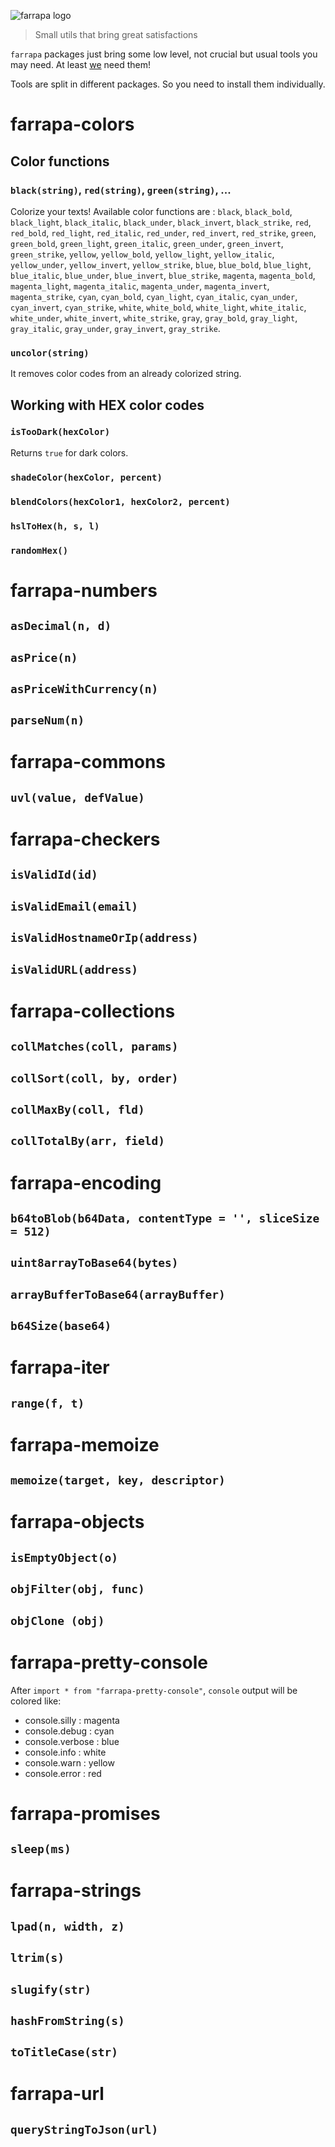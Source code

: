![farrapa logo](https://farrapa.afialapis.com/logo.png)

> Small utils that bring great satisfactions

`farrapa` packages just bring some low level, not crucial but usual tools you may need.
At least [we](https://github.com/afialapis) need them!

Tools are split in different packages. So you need to install them individually.


# farrapa-colors

## Color functions

### `black(string)`, `red(string)`, `green(string)`, ...

Colorize your texts! Available color functions are :
`black`, `black_bold`, `black_light`, `black_italic`, `black_under`, `black_invert`, `black_strike`,
`red`, `red_bold`, `red_light`, `red_italic`, `red_under`, `red_invert`, `red_strike`,
`green`, `green_bold`, `green_light`, `green_italic`, `green_under`, `green_invert`, `green_strike`,
`yellow`, `yellow_bold`, `yellow_light`, `yellow_italic`, `yellow_under`, `yellow_invert`, `yellow_strike`,
`blue`, `blue_bold`, `blue_light`, `blue_italic`, `blue_under`, `blue_invert`, `blue_strike`,
`magenta`, `magenta_bold`, `magenta_light`, `magenta_italic`, `magenta_under`, `magenta_invert`, `magenta_strike`,
`cyan`, `cyan_bold`, `cyan_light`, `cyan_italic`, `cyan_under`, `cyan_invert`, `cyan_strike`,
`white`, `white_bold`, `white_light`, `white_italic`, `white_under`, `white_invert`, `white_strike`,
`gray`, `gray_bold`, `gray_light`, `gray_italic`, `gray_under`, `gray_invert`, `gray_strike`.

### `uncolor(string)`

It removes color codes from an already colorized string.

## Working with HEX color codes

### `isTooDark(hexColor)`

Returns `true` for dark colors.

### `shadeColor(hexColor, percent)`

### `blendColors(hexColor1, hexColor2, percent)`

### `hslToHex(h, s, l)`

### `randomHex()`


# farrapa-numbers

## `asDecimal(n, d)`

## `asPrice(n)`

## `asPriceWithCurrency(n)`

## `parseNum(n)`


# farrapa-commons

## `uvl(value, defValue)`


# farrapa-checkers

## `isValidId(id)`

## `isValidEmail(email)`
  
## `isValidHostnameOrIp(address)`

## `isValidURL(address)`


# farrapa-collections

## `collMatches(coll, params)`

## `collSort(coll, by, order)`

## `collMaxBy(coll, fld)`

## `collTotalBy(arr, field)`


# farrapa-encoding

## `b64toBlob(b64Data, contentType = '', sliceSize = 512)`

## `uint8arrayToBase64(bytes)`

## `arrayBufferToBase64(arrayBuffer)`

## `b64Size(base64)`


# farrapa-iter

## `range(f, t)`


# farrapa-memoize

## `memoize(target, key, descriptor)`

# farrapa-objects

## `isEmptyObject(o)`

## `objFilter(obj, func)`

## `objClone (obj)`


# farrapa-pretty-console

After `import * from "farrapa-pretty-console"`, `console` output will be colored like:

  - console.silly   : magenta
  - console.debug   : cyan   
  - console.verbose : blue   
  - console.info    : white  
  - console.warn    : yellow 
  - console.error   : red    

# farrapa-promises

## `sleep(ms)`

# farrapa-strings

## `lpad(n, width, z)`

## `ltrim(s)`

## `slugify(str)`

## `hashFromString(s)`

## `toTitleCase(str)`

# farrapa-url

## `queryStringToJson(url)` 

